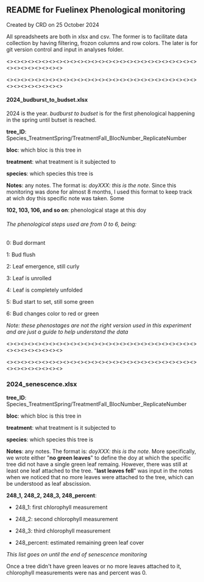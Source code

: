 ## README for Fuelinex Phenological monitoring

Created by CRD on 25 October 2024

All spreadsheets are both in xlsx and csv. The former is to facilitate data collection by having filtering, frozon columns and row colors. The later is for git version control and input in analyses folder. 

<><><><><><><><><><><><><><><><><><><><><><><><><><><><><><><><><><><>

<><><><><><><><><><><><><><><><><><><><><><><><><><><><><><><><><><><>

#### 2024_budburst_to_budset.xlsx

2024 is the year. *budburst to budset* is for the first phenological happening in the spring until butset is reached.

**tree_ID**: Species_TreatmentSpring/TreatmentFall_BlocNumber_ReplicateNumber

**bloc**: which bloc is this tree in

**treatment**: what treatment is it subjected to

**species**: which species this tree is

**Notes**: any notes. The format is: *doyXXX: this is the note*. Since this monitoring was done for almost 8 months, I used this format to keep track at wich doy this specific note was taken. Some 

**102, 103, 106, and so on**: phenological stage at this doy

###### The phenological steps used are from 0 to 6, being:

0: Bud dormant

1: Bud flush

2: Leaf emergence, still curly

3: Leaf is unrolled

4: Leaf is completely unfolded

5: Bud start to set, still some green

6: Bud changes color to red or green

*Note: these phenostages are not the right version used in this experiment and are just a guide to help understand the data*

<><><><><><><><><><><><><><><><><><><><><><><><><><><><><><><><><><><>

<><><><><><><><><><><><><><><><><><><><><><><><><><><><><><><><><><><>

### 2024_senescence.xlsx

**tree_ID**: Species_TreatmentSpring/TreatmentFall_BlocNumber_ReplicateNumber

**bloc**: which bloc is this tree in

**treatment**: what treatment is it subjected to

**species**: which species this tree is

**Notes**: any notes. The format is: *doyXXX: this is the note*. More specifically, we wrote either "**no green leaves**" to define the doy at which the specific tree did not have a single green leaf remaing. However, there was still at least one leaf attached to the tree. "**last leaves fell**" was input in the notes when we noticed that no more leaves were attached to the tree, which can be understood as leaf abscission. 

**248_1, 248_2, 248_3, 248_percent**: 

- 248_1: first chlorophyll measurement 

- 248_2: second chlorophyll measurement

- 248_3: third chlorophyll measurement

- 248_percent: estimated remaining green leaf cover 

*This list goes on until the end of senescence monitoring*



Once a tree didn't have green leaves or no more leaves attached to it, chlorophyll measurements were nas and percent was 0. 
